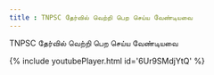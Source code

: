 ```yaml
---
title : TNPSC தேர்வில் வெற்றி பெற செய்ய வேண்டியவை
---
```


TNPSC தேர்வில் வெற்றி பெற செய்ய வேண்டியவை



{% include youtubePlayer.html id='6Ur9SMdjYtQ' %}
